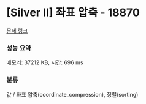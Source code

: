 # [Silver II] 좌표 압축 - 18870 

[문제 링크](https://www.acmicpc.net/problem/18870) 

### 성능 요약

메모리: 37212 KB, 시간: 696 ms

### 분류

값 / 좌표 압축(coordinate_compression), 정렬(sorting)

